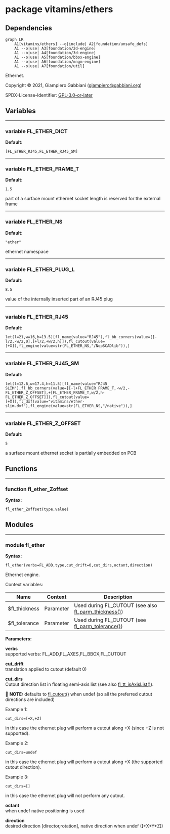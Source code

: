 # package vitamins/ethers

## Dependencies

```mermaid
graph LR
    A1[vitamins/ethers] --o|include| A2[foundation/unsafe_defs]
    A1 --o|use| A3[foundation/2d-engine]
    A1 --o|use| A4[foundation/3d-engine]
    A1 --o|use| A5[foundation/bbox-engine]
    A1 --o|use| A6[foundation/mngm-engine]
    A1 --o|use| A7[foundation/util]
```

Ethernet.

Copyright © 2021, Giampiero Gabbiani (giampiero@gabbiani.org)

SPDX-License-Identifier: [GPL-3.0-or-later](https://spdx.org/licenses/GPL-3.0-or-later.html)


## Variables

---

### variable FL_ETHER_DICT

__Default:__

    [FL_ETHER_RJ45,FL_ETHER_RJ45_SM]

---

### variable FL_ETHER_FRAME_T

__Default:__

    1.5

part of a surface mount ethernet socket length is reserved for the external frame

---

### variable FL_ETHER_NS

__Default:__

    "ether"

ethernet namespace

---

### variable FL_ETHER_PLUG_L

__Default:__

    8.5

value of the internally inserted part of an RJ45 plug

---

### variable FL_ETHER_RJ45

__Default:__

    let(l=21,w=16,h=13.5)[fl_name(value="RJ45"),fl_bb_corners(value=[[-l/2,-w/2,0],[+l/2,+w/2,h]]),fl_cutout(value=[+X]),fl_engine(value=str(FL_ETHER_NS,"/NopSCADlib")),]

---

### variable FL_ETHER_RJ45_SM

__Default:__

    let(l=12.6,w=17.4,h=11.5)[fl_name(value="RJ45 SLIM"),fl_bb_corners(value=[[-l+FL_ETHER_FRAME_T,-w/2,-FL_ETHER_Z_OFFSET],+[FL_ETHER_FRAME_T,w/2,h-FL_ETHER_Z_OFFSET]]),fl_cutout(value=[+X]),fl_dxf(value="vitamins/ether-slim.dxf"),fl_engine(value=str(FL_ETHER_NS,"/native")),]

---

### variable FL_ETHER_Z_OFFSET

__Default:__

    5

a surface mount ethernet socket is partially embedded on PCB

## Functions

---

### function fl_ether_Zoffset

__Syntax:__

```text
fl_ether_Zoffset(type,value)
```

## Modules

---

### module fl_ether

__Syntax:__

    fl_ether(verbs=FL_ADD,type,cut_drift=0,cut_dirs,octant,direction)

Ethernet engine.

Context variables:

| Name             | Context   | Description                                           |
| ---------------- | --------- | ----------------------------------------------------- |
| $fl_thickness    | Parameter | Used during FL_CUTOUT (see also [fl_parm_thickness()](../foundation/core.md#function-fl_parm_thickness))  |
| $fl_tolerance    | Parameter | Used during FL_CUTOUT (see [fl_parm_tolerance()](../foundation/core.md#function-fl_parm_tolerance))       |


__Parameters:__

__verbs__  
supported verbs: FL_ADD,FL_AXES,FL_BBOX,FL_CUTOUT

__cut_drift__  
translation applied to cutout (default 0)

__cut_dirs__  
Cutout direction list in floating semi-axis list (see also
[fl_tt_isAxisList()](../foundation/traits-engine.md#function-fl_tt_isaxislist)).

:memo: **NOTE:** defaults to [fl_cutout()](../foundation/core.md#function-fl_cutout) when undef (so all the preferred cutout
directions are included)

Example 1:

    cut_dirs=[+X,+Z]

in this case the ethernet plug will perform a cutout along +X (since +Z is
not supported).

Example 2:

    cut_dirs=undef

in this case the ethernet plug will perform a cutout along +X (the
supported cutout direction).

Example 3:

    cut_dirs=[]

in this case the ethernet plug will not perform any cutout.



__octant__  
when undef native positioning is used

__direction__  
desired direction [director,rotation], native direction when undef ([+X+Y+Z])


